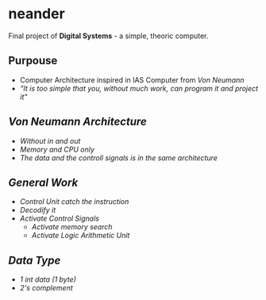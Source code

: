 # neander
Final project of <b>Digital Systems</b> - a simple, theoric computer.

## Purpouse
- Computer Architecture inspired in IAS Computer from <i>Von Neumann</v>
- <i>"It is too simple that you, without much work, can program it and project it"</i>

## Von Neumann Architecture
- Without in and out
- Memory and CPU only
- The data and the controll signals is in the same architecture

## General Work
- Control Unit catch the instruction
- Decodify it
- Activate Control Signals
  - Activate memory search
  - Activate Logic Arithmetic Unit

## Data Type
- 1 int data (1 byte)
- 2's complement